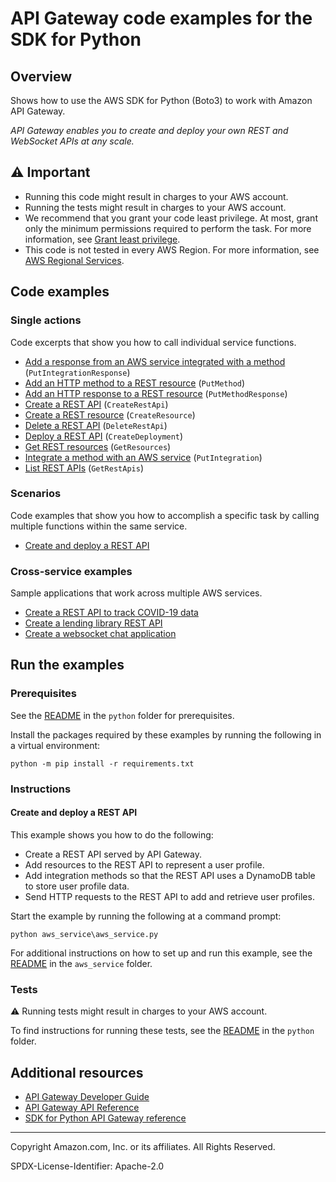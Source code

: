 # API Gateway code examples for the SDK for Python

## Overview

Shows how to use the AWS SDK for Python (Boto3) to work with Amazon API Gateway.

<!--custom.overview.start-->
<!--custom.overview.end-->

*API Gateway enables you to create and deploy your own REST and WebSocket APIs at any scale.*

## ⚠ Important

* Running this code might result in charges to your AWS account.
* Running the tests might result in charges to your AWS account.
* We recommend that you grant your code least privilege. At most, grant only the minimum permissions required to perform the task. For more information, see [Grant least privilege](https://docs.aws.amazon.com/IAM/latest/UserGuide/best-practices.html#grant-least-privilege).
* This code is not tested in every AWS Region. For more information, see [AWS Regional Services](https://aws.amazon.com/about-aws/global-infrastructure/regional-product-services).

<!--custom.important.start-->
<!--custom.important.end-->

## Code examples
### Single actions

Code excerpts that show you how to call individual service functions.

* [Add a response from an AWS service integrated with a method](aws_service\aws_service.py#L25) (`PutIntegrationResponse`)
* [Add an HTTP method to a REST resource](aws_service\aws_service.py#L25) (`PutMethod`)
* [Add an HTTP response to a REST resource](aws_service\aws_service.py#L25) (`PutMethodResponse`)
* [Create a REST API](aws_service\aws_service.py#L41) (`CreateRestApi`)
* [Create a REST resource](aws_service\aws_service.py#L73) (`CreateResource`)
* [Delete a REST API](aws_service\aws_service.py#L228) (`DeleteRestApi`)
* [Deploy a REST API](aws_service\aws_service.py#L164) (`CreateDeployment`)
* [Get REST resources](aws_service\aws_service.py#L25) (`GetResources`)
* [Integrate a method with an AWS service](aws_service\aws_service.py#L94) (`PutIntegration`)
* [List REST APIs](aws_service\aws_service.py#L201) (`GetRestApis`)

### Scenarios

Code examples that show you how to accomplish a specific task by calling multiple
functions within the same service.

* [Create and deploy a REST API](aws_service\aws_service.py) 

### Cross-service examples

Sample applications that work across multiple AWS services.

* [Create a REST API to track COVID-19 data](../../cross_service/apigateway_covid-19_tracker) 
* [Create a lending library REST API](../../cross_service/aurora_rest_lending_library) 
* [Create a websocket chat application](../../cross_service/apigateway_websocket_chat) 

## Run the examples

### Prerequisites

See the [README](../../README.md#Prerequisites) in the `python` folder for prerequisites.

Install the packages required by these examples by running the following in a virtual environment:

```
python -m pip install -r requirements.txt
```

<!--custom.prerequisites.start-->
<!--custom.prerequisites.end-->

### Instructions

<!--custom.instructions.start-->
<!--custom.instructions.end-->

#### Create and deploy a REST API

This example shows you how to do the following:

* Create a REST API served by API Gateway.
* Add resources to the REST API to represent a user profile.
* Add integration methods so that the REST API uses a DynamoDB table to store user profile data.
* Send HTTP requests to the REST API to add and retrieve user profiles.

Start the example by running the following at a command prompt:

```
python aws_service\aws_service.py
```

<!--custom.scenarios.api-gateway_Usage_CreateDeployRest.start-->
For additional instructions on how to set up and run this example, see the 
[README](aws_service/README.md) in the `aws_service` folder.
<!--custom.scenarios.api-gateway_Usage_CreateDeployRest.end-->

### Tests

⚠ Running tests might result in charges to your AWS account.

To find instructions for running these tests, see the [README](../../README.md#Tests)
in the `python` folder.

<!--custom.tests.start-->
<!--custom.tests.end-->

## Additional resources

* [API Gateway Developer Guide](https://docs.aws.amazon.com/apigateway/latest/developerguide/welcome.html)
* [API Gateway API Reference](https://docs.aws.amazon.com/apigateway/latest/api/API_Operations.html)
* [SDK for Python API Gateway reference](https://boto3.amazonaws.com/v1/documentation/api/latest/reference/services/api-gateway.html)

<!--custom.resources.start-->
<!--custom.resources.end-->

---

Copyright Amazon.com, Inc. or its affiliates. All Rights Reserved.

SPDX-License-Identifier: Apache-2.0